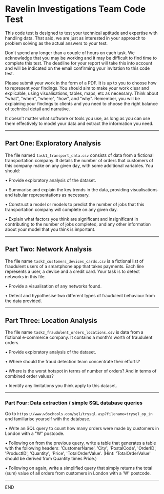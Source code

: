 # Ravelin Investigations Team Code Test

This code test is designed to test your technical aptitude and expertise with handling data. That said, we are just as interested in your approach to problem solving as the actual answers to your test.

Don't spend any longer than a couple of hours on each task. We acknowledge that you may be working and it may be difficult to find time to complete this test. The deadline for your report will take this into account and will be indicated on the email confirming your invitation to this code test.

Please submit your work in the form of a PDF. It is up to you to choose how to represent your findings. You should aim to make your work clear and explicable, using visualisations, tables, maps, etc as necessary. Think about "what", "when", "where", "how", and "why". Remember, you will be explaining your findings to clients and you need to choose the right balance of technical detail and narrative.

It doesn't matter what software or tools you use, as long as you can use them effectively to model your data and extract the information you need.

---
## Part One: Exploratory Analysis

The file named `task1_transport_data.csv` consists of data from a fictional transportation company. It details the number of orders that customers of this company make on any given day, with some additional variables. You should:

• Provide exploratory analysis of the dataset.

• Summarise and explain the key trends in the data, providing visualisations and tabular representations as necessary.

• Construct a model or models to predict the number of jobs that this transportation company will complete on any given day.

• Explain what factors you think are significant and insignificant in contributing to the number of jobs completed, and any other information about your model that you think is important.

---

## Part Two: Network Analysis
The file name `task2_customers_devices_cards.csv` is a fictional list of fraudulent users of a smartphone app that takes payments. Each line represents a user, a device and a credit card. Your task is to detect networks in this file.

• Provide a visualisation of any networks found.

• Detect and hypothesise two different types of fraudulent behaviour from the data provided.

---

## Part Three: Location Analysis
The file name `task3_fraudulent_orders_locations.csv` is data from a fictional e-commerce company. It contains a month's worth of fraudulent orders.

• Provide exploratory analysis of the dataset.

• Where should the fraud detection team concentrate their efforts?

• Where is the worst hotspot in terms of number of orders? And in terms of combined order values?

• Identify any limitations you think apply to this dataset.

---

### Part Four: Data extraction / simple SQL database queries
Go to `https://www.w3schools.com/sql/trysql.asp?filename=trysql_op_in` and familiarise yourself with the database.

• Write an SQL query to count how many orders were made by customers in London with a "W" postcode.

• Following on from the previous query, write a table that generates a table with the following headers:
'CustomerName', 'City', 'PostalCode', 'OrderID', 'ProductID', 'Quantity', 'Price', 'TotalOrderValue'. (Hint: 'TotalOrderValue' should be derived from Quantity times Price.)

• Following on again, write a simplified query that simply returns the total (sum) value of all orders from customers in London with a 'W' postcode.

---

END
